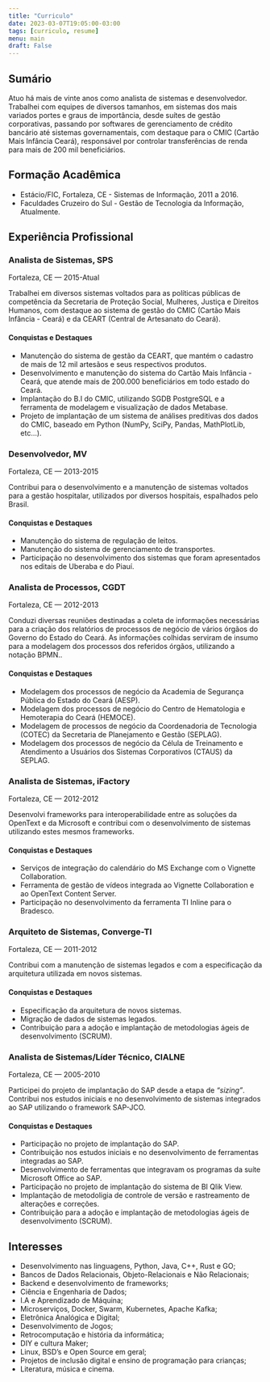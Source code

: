 ```yaml
---
title: "Curriculo"
date: 2023-03-07T19:05:00-03:00
tags: [curriculo, resume]
menu: main
draft: False
---
```


## Sumário

Atuo há mais de vinte anos como analista de sistemas e desenvolvedor. Trabalhei com equipes de diversos tamanhos, em sistemas dos mais variados portes e graus de importância, desde suítes de gestão corporativas, passando por softwares de gerenciamento de crédito bancário até sistemas governamentais, com destaque para o CMIC (Cartão Mais Infância Ceará), responsável por controlar transferências de renda para mais de 200 mil beneficiários.

## Formação Acadêmica

- Estácio/FIC, Fortaleza, CE - Sistemas de Informação, 2011 a 2016.
- Faculdades Cruzeiro do Sul - Gestão de Tecnologia da Informação, Atualmente.

## Experiência Profissional

### Analista de Sistemas, SPS

Fortaleza, CE — 2015-Atual

Trabalhei em diversos sistemas voltados para as políticas públicas de competência da Secretaria de Proteção Social, Mulheres, Justiça e Direitos Humanos, com destaque ao sistema de gestão do CMIC (Cartão Mais Infância - Ceará) e da CEART (Central de Artesanato do Ceará).

#### **Conquistas e Destaques**

- Manutenção do sistema de gestão da CEART, que mantém o cadastro de mais de 12 mil artesãos e seus respectivos produtos.
- Desenvolvimento e manutenção do sistema do Cartão Mais Infância - Ceará, que atende mais de 200.000 beneficiários em todo estado do Ceará.
- Implantação do B.I do CMIC, utilizando SGDB PostgreSQL e a ferramenta de modelagem e visualização de dados Metabase.
- Projeto de implantação de um sistema de análises preditivas dos dados do CMIC, baseado em Python (NumPy, SciPy, Pandas, MathPlotLib, etc…).

### Desenvolvedor, MV

Fortaleza, CE — 2013-2015

Contribui para o desenvolvimento e a manutenção de sistemas voltados para a gestão hospitalar, utilizados por diversos hospitais, espalhados pelo Brasil.

#### **Conquistas e Destaques**

- Manutenção do sistema de regulação de leitos.
- Manutenção do sistema de gerenciamento de transportes.
- Participação no desenvolvimento dos sistemas que foram apresentados nos editais de Uberaba e do Piauí.

### Analista de Processos, CGDT

Fortaleza, CE — 2012-2013

Conduzi diversas reuniões destinadas a coleta de informações necessárias para a criação dos relatórios de processos de negócio de vários órgãos do Governo do Estado do Ceará. As informações colhidas serviram de insumo para a modelagem dos processos dos referidos órgãos, utilizando a notação BPMN..

#### **Conquistas e Destaques**

- Modelagem dos processos de negócio da Academia de Segurança Pública do Estado do Ceará (AESP).
- Modelagem dos processos de negócio do Centro de Hematologia e Hemoterapia do Ceará (HEMOCE).
- Modelagem de processos de negócio da Coordenadoria de Tecnologia (COTEC) da Secretaria de Planejamento e Gestão (SEPLAG).
- Modelagem dos processos de negócio da Célula de Treinamento e Atendimento a Usuários dos Sistemas Corporativos (CTAUS) da SEPLAG.

### Analista de Sistemas, iFactory

Fortaleza, CE — 2012-2012

Desenvolvi frameworks para interoperabilidade entre as soluções da OpenText e da Microsoft e contribui com o desenvolvimento de sistemas utilizando estes mesmos frameworks.

#### **Conquistas e Destaques**

- Serviços de integração do calendário do MS Exchange com o Vignette Collaboration.
- Ferramenta de gestão de vídeos integrada ao Vignette Collaboration e ao OpenText Content Server.
- Participação no desenvolvimento da ferramenta TI Inline para o Bradesco.

### Arquiteto de Sistemas, Converge-TI

Fortaleza, CE — 2011-2012

Contribui com a manutenção de sistemas legados e com a especificação da arquitetura utilizada em novos sistemas.

#### **Conquistas e Destaques**

- Especificação da arquitetura de novos sistemas.
- Migração de dados de sistemas legados.
- Contribuição para a adoção e implantação de metodologias ágeis de desenvolvimento (SCRUM).

### Analista de Sistemas/Líder Técnico, CIALNE

Fortaleza, CE — 2005-2010

Participei do projeto de implantação do SAP desde a etapa de *“sizing”*. Contribui nos estudos iniciais e no desenvolvimento de sistemas integrados ao SAP utilizando o framework SAP-JCO. 

#### **Conquistas e Destaques**

- Participação no projeto de implantação do SAP.
- Contribuição nos estudos iniciais e no desenvolvimento de ferramentas integradas ao SAP.
- Desenvolvimento de ferramentas que integravam os programas da suíte Microsoft Office ao SAP.
- Participação no projeto de implantação do sistema de BI Qlik View.
- Implantação de metodoligia de controle de versão e rastreamento de alterações e correções.
- Contribuição para a adoção e implantação de metodologias ágeis de desenvolvimento (SCRUM).

## Interesses

- Desenvolvimento nas linguagens, Python, Java, C++, Rust e GO;
- Bancos de Dados Relacionais, Objeto-Relacionais e Não Relacionais;
- Backend e desenvolvimento de frameworks;
- Ciência e Engenharia de Dados;
- I.A e Aprendizado de Máquina;
- Microserviços, Docker, Swarm, Kubernetes, Apache Kafka;
- Eletrônica Analógica e Digital;
- Desenvolvimento de Jogos;
- Retrocomputação e história da informática;
- DIY e cultura Maker;
- Linux, BSD’s e Open Source em geral;
- Projetos de inclusão digital e ensino de programação para crianças;
- Literatura, música e cinema.
